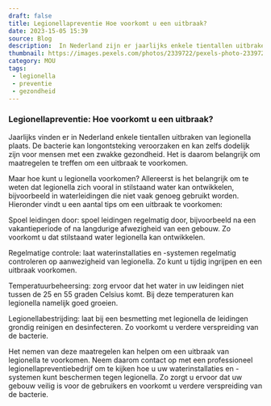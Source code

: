 ```yaml
---
draft: false
title: Legionellapreventie Hoe voorkomt u een uitbraak?
date: 2023-15-05 15:39
source: Blog
description:  In Nederland zijn er jaarlijks enkele tientallen uitbraken van legionella. Hoe kunt u een uitbraak voorkomen? Lees hier meer over legionellapreventie.
thumbnail: https://images.pexels.com/photos/2339722/pexels-photo-2339722.jpeg?auto=compress&cs=tinysrgb&w=1260&h=750&dpr=1
category: MOU
tags:
 - legionella
 - preventie
 - gezondheid
---
```


### Legionellapreventie: Hoe voorkomt u een uitbraak?

Jaarlijks vinden er in Nederland enkele tientallen uitbraken van legionella plaats. De bacterie kan longontsteking veroorzaken en kan zelfs dodelijk zijn voor mensen met een zwakke gezondheid. Het is daarom belangrijk om maatregelen te treffen om een uitbraak te voorkomen.

Maar hoe kunt u legionella voorkomen? Allereerst is het belangrijk om te weten dat legionella zich vooral in stilstaand water kan ontwikkelen, bijvoorbeeld in waterleidingen die niet vaak genoeg gebruikt worden. Hieronder vindt u een aantal tips om een uitbraak te voorkomen:

Spoel leidingen door: spoel leidingen regelmatig door, bijvoorbeeld na een vakantieperiode of na langdurige afwezigheid van een gebouw. Zo voorkomt u dat stilstaand water legionella kan ontwikkelen.

Regelmatige controle: laat waterinstallaties en -systemen regelmatig controleren op aanwezigheid van legionella. Zo kunt u tijdig ingrijpen en een uitbraak voorkomen.

Temperatuurbeheersing: zorg ervoor dat het water in uw leidingen niet tussen de 25 en 55 graden Celsius komt. Bij deze temperaturen kan legionella namelijk goed groeien.

Legionellabestrijding: laat bij een besmetting met legionella de leidingen grondig reinigen en desinfecteren. Zo voorkomt u verdere verspreiding van de bacterie.

Het nemen van deze maatregelen kan helpen om een uitbraak van legionella te voorkomen. Neem daarom contact op met een professioneel legionellapreventiebedrijf om te kijken hoe u uw waterinstallaties en -systemen kunt beschermen tegen legionella. Zo zorgt u ervoor dat uw gebouw veilig is voor de gebruikers en voorkomt u verdere verspreiding van de bacterie.